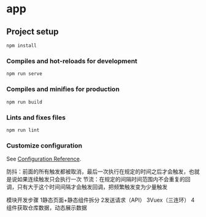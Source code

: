 # app

## Project setup
```
npm install
```

### Compiles and hot-reloads for development
```
npm run serve
```

### Compiles and minifies for production
```
npm run build
```

### Lints and fixes files
```
npm run lint
```

### Customize configuration
See [Configuration Reference](https://cli.vuejs.org/config/).


防抖：前面的所有触发都被取消，最后一次执行在规定的时间之后才会触发，也就是说如果连续触发只会执行一次
节流：在规定的间隔时间范围内不会重复的回调，只有大于这个时间间隔才会触发回调，把频繁触发变为少量触发

模块开发步骤
1静态页面+静态组件拆分
2发送请求（API）
3Vuex（三连环）
4组件获取仓库数据，动态展示数据